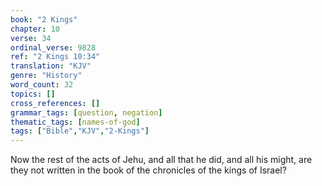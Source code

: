 ```yaml
---
book: "2 Kings"
chapter: 10
verse: 34
ordinal_verse: 9828
ref: "2 Kings 10:34"
translation: "KJV"
genre: "History"
word_count: 32
topics: []
cross_references: []
grammar_tags: [question, negation]
thematic_tags: [names-of-god]
tags: ["Bible","KJV","2-Kings"]
---
```

Now the rest of the acts of Jehu, and all that he did, and all his might, are they not written in the book of the chronicles of the kings of Israel?

